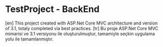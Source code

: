 # TestProject - BackEnd
[en]
This project created with ASP.Net Core MVC architecture and version of 3.1, totaly completed via best practices.
[tr]
Bu proje ASP.Net Core MVC mimarisi ve 3.1 versiyonu ile oluşturulmuştur, tamamiyle seçkin uygulama yolu ile tamamlanmıştır.
